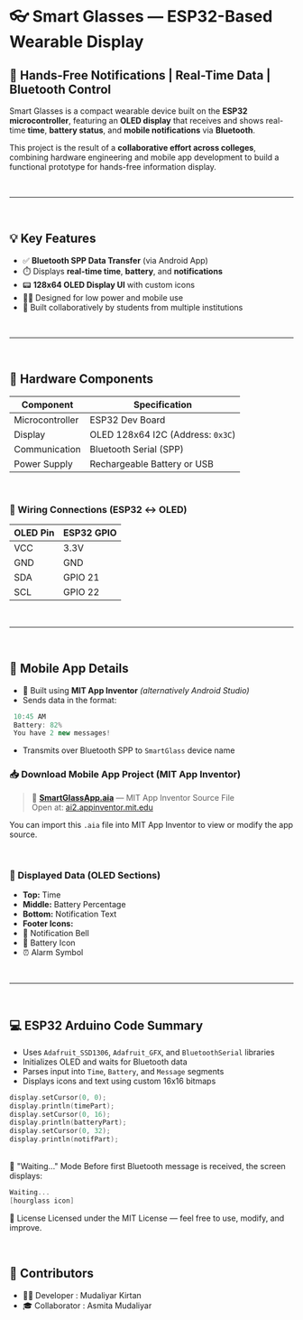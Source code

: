 # 👓 Smart Glasses — ESP32-Based Wearable Display

## 🚀 Hands-Free Notifications | Real-Time Data | Bluetooth Control

Smart Glasses is a compact wearable device built on the **ESP32 microcontroller**, featuring an **OLED display** that receives and shows real-time **time**, **battery status**, and **mobile notifications** via **Bluetooth**.

This project is the result of a **collaborative effort across colleges**, combining hardware engineering and mobile app development to build a functional prototype for hands-free information display.

<br>
<hr>
<br>

## 💡 Key Features

- ✅ **Bluetooth SPP Data Transfer** (via Android App)
- ⏱️ Displays **real-time time**, **battery**, and **notifications**
- 📟 **128x64 OLED Display UI** with custom icons
- 👨‍🔧 Designed for low power and mobile use
- 🤝 Built collaboratively by students from multiple institutions

<br>
<hr>
<br>

## 🔧 Hardware Components

| Component           | Specification                     |
|---------------------|-----------------------------------|
| Microcontroller     | ESP32 Dev Board                   |
| Display             | OLED 128x64 I2C (Address: `0x3C`) |
| Communication       | Bluetooth Serial (SPP)            |
| Power Supply        | Rechargeable Battery or USB       |

<br>

### 🔌 Wiring Connections (ESP32 ↔ OLED)

| OLED Pin | ESP32 GPIO |
|----------|------------|
| VCC      | 3.3V       |
| GND      | GND        |
| SDA      | GPIO 21    |
| SCL      | GPIO 22    |

<br>
<hr>
<br>

## 📱 Mobile App Details

- 🔧 Built using **MIT App Inventor** *(alternatively Android Studio)*
- Sends data in the format:
  
```cpp
 10:45 AM
 Battery: 82%
 You have 2 new messages!
```

- Transmits over Bluetooth SPP to `SmartGlass` device name

### 📥 Download Mobile App Project (MIT App Inventor)

> 🔗 **[SmartGlassApp.aia](app/SmartGlassApp.aia)** — MIT App Inventor Source File  
Open at: [ai2.appinventor.mit.edu](https://ai2.appinventor.mit.edu/)

You can import this `.aia` file into MIT App Inventor to view or modify the app source.


<br>

### 🔋 Displayed Data (OLED Sections)

- **Top:** Time
- **Middle:** Battery Percentage
- **Bottom:** Notification Text
- **Footer Icons:**
- 🔔 Notification Bell
- 🔋 Battery Icon
- ⏰ Alarm Symbol

<br>
<hr>
<br>

## 💻 ESP32 Arduino Code Summary

- Uses `Adafruit_SSD1306`, `Adafruit_GFX`, and `BluetoothSerial` libraries
- Initializes OLED and waits for Bluetooth data
- Parses input into `Time`, `Battery`, and `Message` segments
- Displays icons and text using custom 16x16 bitmaps

```cpp
display.setCursor(0, 0);
display.println(timePart);
display.setCursor(0, 16);
display.println(batteryPart);
display.setCursor(0, 32);
display.println(notifPart);
```

<br>
🧠 "Waiting..." Mode
Before first Bluetooth message is received, the screen displays:

```cpp
Waiting...
[hourglass icon]
```

📜 License
Licensed under the MIT License — feel free to use, modify, and improve.

<br>

## 🙌 Contributors
- 👨‍💻 Developer : Mudaliyar Kirtan
- 🎓 Collaborator : Asmita Mudaliyar

